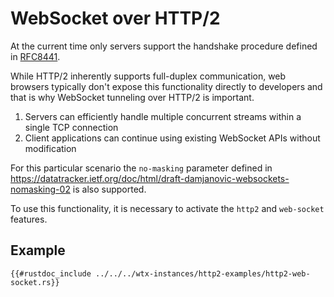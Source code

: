 # WebSocket over HTTP/2

At the current time only servers support the handshake procedure defined in [RFC8441](https://datatracker.ietf.org/doc/html/rfc8441).

While HTTP/2 inherently supports full-duplex communication, web browsers typically don't expose this functionality directly to developers and that is why WebSocket tunneling over HTTP/2 is important.

1. Servers can efficiently handle multiple concurrent streams within a single TCP connection
2. Client applications can continue using existing WebSocket APIs without modification

For this particular scenario the `no-masking` parameter defined in <https://datatracker.ietf.org/doc/html/draft-damjanovic-websockets-nomasking-02> is also supported.

To use this functionality, it is necessary to activate the `http2` and `web-socket` features.

## Example

```rust,2024,no_run
{{#rustdoc_include ../../../wtx-instances/http2-examples/http2-web-socket.rs}}
```